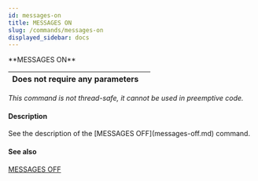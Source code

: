 ```yaml
---
id: messages-on
title: MESSAGES ON
slug: /commands/messages-on
displayed_sidebar: docs
---
```


<!--REF #_command_.MESSAGES ON.Syntax-->**MESSAGES ON**<!-- END REF-->
<!--REF #_command_.MESSAGES ON.Params-->
| Does not require any parameters |  |
| --- | --- |

<!-- END REF-->

*This command is not thread-safe, it cannot be used in preemptive code.*


#### Description 

<!--REF #_command_.MESSAGES ON.Summary-->See the description of the [MESSAGES OFF](messages-off.md) command.<!-- END REF-->

#### See also 

[MESSAGES OFF](messages-off.md)  
